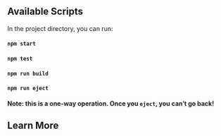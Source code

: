 

## Available Scripts
In the project directory, you can run:
#### `npm start`

#### `npm test`

#### `npm run build`

#### `npm run eject`

**Note: this is a one-way operation. Once you `eject`, you can’t go back!**

## Learn More
